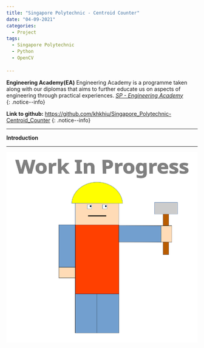 ```yaml
---
title: "Singapore Polytechnic - Centroid Counter"
date: "04-09-2021"
categories:
  - Project
tags:
  - Singapore Polytechnic
  - Python
  - OpenCV

---
```


**Engineering Academy(EA)** Engineering Academy is a programme taken along with our diplomas that aims to further educate us on aspects of engineering through practical experiences. 
<cite><a href="https://www.sp.edu.sg/engineering-cluster/engineering-academy">SP - Engineering Academy</a></cite>  
{: .notice--info}

**Link to github:**
https://github.com/khkhiu/Singapore_Polytechnic-Centroid_Counter
{: .notice--info}

***

<strong>Introduction</strong>

***
![WIP](/assets/images/common/WIP.png)